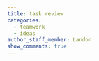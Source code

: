 ```yaml
---
title: task review
categories:
  - teamwork
  - ideas
author_staff_member: Landon
show_comments: true
---
```

